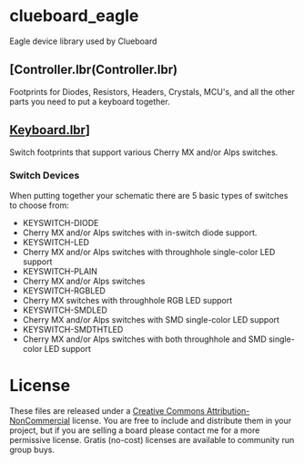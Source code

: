 # clueboard_eagle

Eagle device library used by Clueboard

## [Controller.lbr(Controller.lbr)

Footprints for Diodes, Resistors, Headers, Crystals, MCU's, and all the other
parts you need to put a keyboard together.

## [Keyboard.lbr](Keyboard.lbr)]

Switch footprints that support various Cherry MX and/or Alps switches.

### Switch Devices

When putting together your schematic there are 5 basic types of switches to choose
from:

* KEYSWITCH-DIODE
 * Cherry MX and/or Alps switches with in-switch diode support.
* KEYSWITCH-LED
 * Cherry MX and/or Alps switches with throughhole single-color LED support
* KEYSWITCH-PLAIN
 * Cherry MX and/or Alps switches
* KEYSWITCH-RGBLED
 * Cherry MX switches with throughhole RGB LED support
* KEYSWITCH-SMDLED
 * Cherry MX and/or Alps switches with SMD single-color LED support
* KEYSWITCH-SMDTHTLED
 * Cherry MX and/or Alps switches with both throughhole and SMD single-color LED support

# License

These files are released under a [Creative Commons Attribution-NonCommercial](LICENSE.md) license. You are free to include and distribute them in your project, but if you are selling a board please contact me for a more permissive license. Gratis (no-cost) licenses are available to community run group buys.
